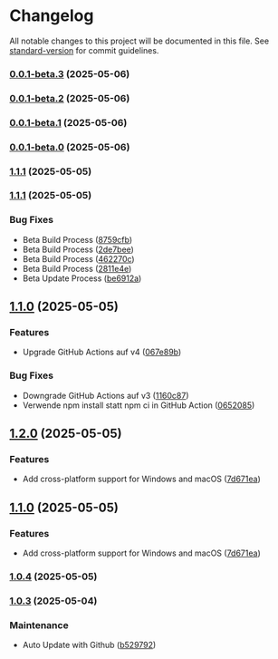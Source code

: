 # Changelog

All notable changes to this project will be documented in this file. See [standard-version](https://github.com/conventional-changelog/standard-version) for commit guidelines.

### [0.0.1-beta.3](https://github.com/bunterWolf/Chronflow/compare/v0.0.1-beta.2...v0.0.1-beta.3) (2025-05-06)

### [0.0.1-beta.2](https://github.com/bunterWolf/Chronflow/compare/v0.0.1-beta.1...v0.0.1-beta.2) (2025-05-06)

### [0.0.1-beta.1](https://github.com/bunterWolf/Chronflow/compare/v0.0.1-beta.0...v0.0.1-beta.1) (2025-05-06)

### [0.0.1-beta.0](https://github.com/bunterWolf/Chronflow/compare/v1.2.0-beta.2...v0.0.1-beta.0) (2025-05-06)

### [1.1.1](https://github.com/bunterWolf/Chronflow/compare/v1.1.0...v1.1.1) (2025-05-05)

### [1.1.1](https://github.com/bunterWolf/Chronflow/compare/v1.1.0...v1.1.1) (2025-05-05)


### Bug Fixes

* Beta Build Process ([8759cfb](https://github.com/bunterWolf/Chronflow/commit/8759cfb59c55bada81814cbd462edcfb8de67b55))
* Beta Build Process ([2de7bee](https://github.com/bunterWolf/Chronflow/commit/2de7bee61bca594fad6dcce1d0e3ba4719d0b32c))
* Beta Build Process ([462270c](https://github.com/bunterWolf/Chronflow/commit/462270c806fee991fb288d61ff93f7fbc5cd1608))
* Beta Build Process ([2811e4e](https://github.com/bunterWolf/Chronflow/commit/2811e4eaa6af45f89d59ac5435ca43f395081b60))
* Beta Update Process ([be6912a](https://github.com/bunterWolf/Chronflow/commit/be6912adbe37ad9ebec8bfc1be89ef11d6dcd5ab))

## [1.1.0](https://github.com/bunterWolf/Chronflow/compare/v1.0.3...v1.1.0) (2025-05-05)


### Features

* Upgrade GitHub Actions auf v4 ([067e89b](https://github.com/bunterWolf/Chronflow/commit/067e89b0b079b9311c0adfd6ca42c10962ea494c))


### Bug Fixes

* Downgrade GitHub Actions auf v3 ([1160c87](https://github.com/bunterWolf/Chronflow/commit/1160c8794bdfd477c724dd7b5155c83b4e46765b))
* Verwende npm install statt npm ci in GitHub Action ([0652085](https://github.com/bunterWolf/Chronflow/commit/065208554b7bb5f1756dd324986b6fe5bb553dea))

## [1.2.0](https://github.com/bunterWolf/Chronflow/compare/v1.0.4...v1.2.0) (2025-05-05)


### Features

* Add cross-platform support for Windows and macOS ([7d671ea](https://github.com/bunterWolf/Chronflow/commit/7d671ea526a9fce04e15c1e44f62fae108d4bbf5))

## [1.1.0](https://github.com/bunterWolf/Chronflow/compare/v1.0.4...v1.1.0) (2025-05-05)


### Features

* Add cross-platform support for Windows and macOS ([7d671ea](https://github.com/bunterWolf/Chronflow/commit/7d671ea526a9fce04e15c1e44f62fae108d4bbf5))

### [1.0.4](https://github.com/bunterWolf/Chronflow/compare/v1.0.3...v1.0.4) (2025-05-05)

### [1.0.3](https://github.com/bunterWolf/Chronflow/compare/v1.0.3-alpha...v1.0.3) (2025-05-04)


### Maintenance

* Auto Update with Github ([b529792](https://github.com/bunterWolf/Chronflow/commit/b529792b0112f364ce913076f332fce6ad88e66f))
